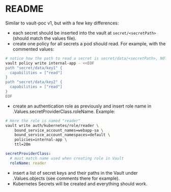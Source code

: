 # README

Similar to vault-poc v1, but with a few key differences:

* each secret should be inserted into the vault at `secret/<secretPath>` (should match the values file).
* create one policy for all secrets a pod should read. For example, with the commented values:

```BASH
# notice how the path to read a secret is secret/data/<secretPath>, NOT secret/<secretPath>
vault policy write internal-app - <<EOF
path "secret/data/key1" {
  capabilities = ["read"]
}
path "secret/data/key2" {
  capabilities = ["read"]
}
EOF
```

* create an authentication role as previously and insert role name in .Values.secretProviderClass.roleName. Example:

```BASH
# Here the role is named "reader"
vault write auth/kubernetes/role/reader \
    bound_service_account_names=webapp-sa \
    bound_service_account_namespaces=default \
    policies=internal-app \
    ttl=20m
```

```YAML
secretProviderClass:
  # must match name used when creating role in Vault
  roleName: reader
```

* insert a list of secret keys and their paths in the Vault under .Values.objects (see comments there for example).
* Kubernetes Secrets will be created and everything should work.
